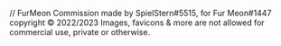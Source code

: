 // FurMeon Commission
    made by SpielStern#5515, for Fur Meon#1447
    copyright © 2022/2023
Images, favicons & more are not allowed for commercial use, private or otherwise.